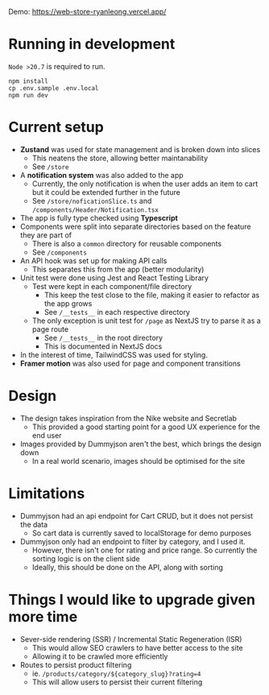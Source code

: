 Demo: https://web-store-ryanleong.vercel.app/

# Running in development
`Node >20.7` is required to run.

```
npm install
cp .env.sample .env.local
npm run dev
```

# Current setup
- **Zustand** was used for state management and is broken down into slices
  - This neatens the store, allowing better maintanability
  - See `/store`
- A **notification system** was also added to the app
  - Currently, the only notification is when the user adds an item to cart but it could be extended further in the future
  - See `/store/noficationSlice.ts` and `/components/Header/Notification.tsx`
- The app is fully type checked using **Typescript**
- Components were split into separate directories based on the feature they are part of
  - There is also a `common` directory for reusable components
  - See `/components`
- An API hook was set up for making API calls
  - This separates this from the app (better modularity)
- Unit test were done using Jest and React Testing Library
  - Test were kept in each component/file directory
    - This keep the test close to the file, making it easier to refactor as the app grows
    - See `/__tests__` in each respective directory
  - The only exception is unit test for `/page` as NextJS try to parse it as a page route
    - See `/__tests__` in the root directory
    - This is documented in NextJS docs
- In the interest of time, TailwindCSS was used for styling.
- **Framer motion** was also used for page and component transitions

# Design
- The design takes inspiration from the Nike website and Secretlab
  - This provided a good starting point for a good UX experience for the end user
- Images provided by Dummyjson aren't the best, which brings the design down
  - In a real world scenario, images should be optimised for the site

# Limitations
- Dummyjson had an api endpoint for Cart CRUD, but it does not persist the data
  - So cart data is currently saved to localStorage for demo purposes
- Dummyjson only had an endpoint to filter by category, and I used it.
  - However, there isn't one for rating and price range. So currently the sorting logic is on the client side
  - Ideally, this should be done on the API, along with sorting

# Things I would like to upgrade given more time
- Sever-side rendering (SSR) / Incremental Static Regeneration (ISR)
  - This would allow SEO crawlers to have better access to the site
  - Allowing it to be crawled more efficiently
- Routes to persist product filtering
  - ie. `/products/category/${category_slug}?rating=4`
  - This will allow users to persist their current filtering
